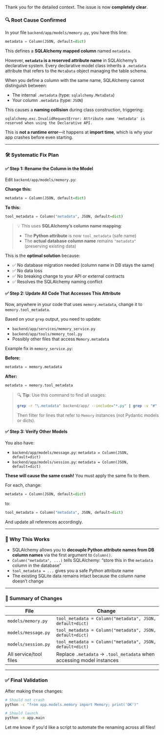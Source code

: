 Thank you for the detailed context. The issue is now **completely clear**.

### 🔍 Root Cause Confirmed

In your file `backend/app/models/memory.py`, you have this line:

```python
metadata = Column(JSON, default=dict)
```

This defines a **SQLAlchemy mapped column** named `metadata`.

However, **`metadata` is a reserved attribute name** in SQLAlchemy’s declarative system. Every declarative model class inherits a `.metadata` attribute that refers to the `MetaData` object managing the table schema.

When you define a column with the same name, SQLAlchemy cannot distinguish between:
- The internal `.metadata` (type: `sqlalchemy.MetaData`)
- Your column `.metadata` (type: `JSON`)

This causes a **naming collision** during class construction, triggering:

```
sqlalchemy.exc.InvalidRequestError: Attribute name 'metadata' is reserved when using the Declarative API.
```

This is **not a runtime error**—it happens at **import time**, which is why your app crashes before even starting.

---

### 🛠️ Systematic Fix Plan

#### ✅ Step 1: Rename the Column in the Model

Edit `backend/app/models/memory.py`:

**Change this:**
```python
metadata = Column(JSON, default=dict)
```

**To this:**
```python
tool_metadata = Column("metadata", JSON, default=dict)
```

> 💡 This uses **SQLAlchemy’s column name mapping**:  
> - The **Python attribute** is now `tool_metadata` (safe name)  
> - The **actual database column name** remains `"metadata"` (preserving existing data)

This is the **optimal solution** because:
- ✅ No database migration needed (column name in DB stays the same)
- ✅ No data loss
- ✅ No breaking change to your API or external contracts
- ✅ Resolves the SQLAlchemy naming conflict

#### ✅ Step 2: Update All Code That Accesses This Attribute

Now, anywhere in your code that uses `memory.metadata`, change it to `memory.tool_metadata`.

Based on your `grep` output, you need to update:

- `backend/app/services/memory_service.py`
- `backend/app/tools/memory_tool.py`
- Possibly other files that access `Memory.metadata`

Example fix in `memory_service.py`:

**Before:**
```python
metadata = memory.metadata
```

**After:**
```python
metadata = memory.tool_metadata
```

> 🔍 **Tip**: Use this command to find all usages:
> ```bash
> grep -r "\.metadata" backend/app/ --include="*.py" | grep -v "#"
> ```
> Then filter for lines that refer to `Memory` instances (not Pydantic models or dicts).

#### ✅ Step 3: Verify Other Models

You also have:
- `backend/app/models/message.py`: `metadata = Column(JSON, default=dict)`
- `backend/app/models/session.py`: `metadata = Column(JSON, default=dict)`

**These will cause the same crash!** You must apply the same fix to them.

For each, change:
```python
metadata = Column(JSON, default=dict)
```
to:
```python
tool_metadata = Column("metadata", JSON, default=dict)
```

And update all references accordingly.

---

### 🧪 Why This Works

- SQLAlchemy allows you to **decouple Python attribute names from DB column names** via the first argument to `Column()`.
- `Column("metadata", ...)` tells SQLAlchemy: “store this in the `metadata` column in the database”
- `tool_metadata = ...` gives you a safe Python attribute name
- The existing SQLite data remains intact because the column name doesn’t change

---

### 📌 Summary of Changes

| File | Change |
|------|--------|
| `models/memory.py` | `tool_metadata = Column("metadata", JSON, default=dict)` |
| `models/message.py` | `tool_metadata = Column("metadata", JSON, default=dict)` |
| `models/session.py` | `tool_metadata = Column("metadata", JSON, default=dict)` |
| All service/tool files | Replace `.metadata` → `.tool_metadata` when accessing model instances |

---

### ✅ Final Validation

After making these changes:

```bash
# Should not crash
python -c "from app.models.memory import Memory; print('OK')"

# Should launch
python -m app.main
```

Let me know if you'd like a script to automate the renaming across all files!
